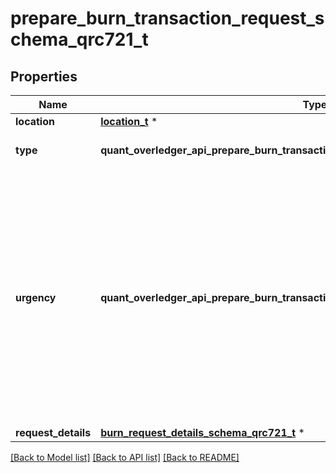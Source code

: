 # prepare_burn_transaction_request_schema_qrc721_t

## Properties
Name | Type | Description | Notes
------------ | ------------- | ------------- | -------------
**location** | [**location_t**](location.md) \* |  | 
**type** | **quant_overledger_api_prepare_burn_transaction_request_schema_qrc721_TYPE_e** | The type of the transaction | 
**urgency** | **quant_overledger_api_prepare_burn_transaction_request_schema_qrc721_URGENCY_e** | This value defines how fast a transaction is processed on a network. A faster processing requirement will result in higher fees. If the urgency field is not provided, the default setting is normal | 
**request_details** | [**burn_request_details_schema_qrc721_t**](burn_request_details_schema_qrc721.md) \* |  | [optional] 

[[Back to Model list]](../README.md#documentation-for-models) [[Back to API list]](../README.md#documentation-for-api-endpoints) [[Back to README]](../README.md)


